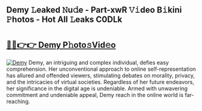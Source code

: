 ## Demy 𝙻eaked 𝙽u𝚍e - Part-xwR 𝚅𝚒deo B𝚒kini 𝙿hotos - Hot All 𝙻eaks C0DLk

# <h2><a href="http://ld1f48.urlbe.top/?page=Demy">🔗🔗👉👉 Demy P𝚑oto𝚜Vid𝚎o</a></h2>

[![Demy](https://i.imgur.com/eBuTRDB.gif)](http://ld1f48.urlbe.top/?page=Demy)
Demy, an intriguing and complex individual, defies easy comprehension. Her unconventional approach to online self-representation has allured and offended viewers, stimulating debates on morality, privacy, and the intricacies of virtual societies. Regardless of her future endeavors, her significance in the digital age is undeniable. Armed with unwavering commitment and undeniable appeal, Demy reach in the online world is far-reaching.
